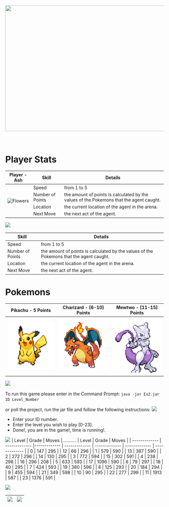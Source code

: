 <p>&nbsp;</p>
<p>&nbsp;</p>
<p align="center">
  <img width="800" height="400" src="https://i.ibb.co/M2BwdDW/background.jpg">
</p>
<p>&nbsp;</p>

# Player Stats

<table>
    <thead>
        <tr>
            <th>Player - Ash</th>
            <th>Skill</th>
            <th>Details</th>
        </tr>
    </thead>
    <tbody>
        <tr>
            <td rowspan=4><picture>
  <img src="https://www.pokecommunity.com/customavatars/avatar514181_2.gif" alt="Flowers" style="width:auto;">
</picture></td>
            <td>Speed</td>
            <td>from 1 to 5</td>
        </tr>
        <tr>
            <td>Number of Points</td>
            <td> the amount of points is calculated by the values of the Pokemons that the agent caught.</td>
        </tr>
        <tr>
            <td>Location</td>
            <td>the current location of the agent in the arena.</td>
        </tr>
        <tr>
            <td>Next Move</td>
            <td>the next act of the agent.</td>
        </tr>
    </tbody>
</table>


![](https://www.pokecommunity.com/customavatars/avatar514181_2.gif)

| Skill | Details|
| ------------- | ------------- | 
|Speed  | from 1 to 5 | 
|Number of Points| the amount of points is calculated by the values of the Pokemons that the agent caught. |
|Location |  the current location of the agent in the arena.|
|Next Move | the next act of the agent. |

# Pokemons

| Pikachu - 5 Points  | Charizard - [6-10] Points| Mewtwo - [11-15] Points|
| ------------- | ------------- | ------------- |
| <img width="170" height="150" src="https://github.com/DorAzaria/Ariel_OOP_Ex2/blob/master/resource/pikachu.gif?raw=true">| <img width="170" height="180" src="https://github.com/DorAzaria/Ariel_OOP_Ex2/blob/master/resource/charizard.gif?raw=true">| <img width="170" height="170" src="https://github.com/DorAzaria/Ariel_OOP_Ex2/blob/master/resource/mewtwo.gif?raw=true">|

![](https://i.ibb.co/0FnhjnW/pokemon-Header3.jpg)

To run this game please enter in the Command Prompt: 
`java -jar Ex2.jar ID Level_Number `

or poll the project, run the jar file and follow the following instructions:
![](https://i.ibb.co/ZhZFqqP/login.jpg)
* Enter your ID number.
* Enter the level you wish to play [0-23].
* Done!, you are in the game!, time is running!.

![](https://i.ibb.co/NWWSmG3/pokemon-Header2.jpg)
| Level  | Grade | Moves |...........   | Level  | Grade | Moves |
| ------------- | ------------- |------------- | ------------- | ------------- | ------------- | ------------- |
| 0  | 147  | 295  |          | 12 | 66   | 296  |
| 1  | 579  | 590  |          | 13 | 387  | 590  |
| 2  | 272  | 296  |          | 14 | 130  | 295  |
| 3  | 772  | 594  |          | 15 | 302  | 591  |
| 4  | 238  | 298  |          | 16 | 296  | 208  |
| 5  | 633  | 593  |          | 17 | 1096 | 590  |
| 6  | 79   | 297  |          | 18 | 40   | 295  |
| 7  | 424  | 593  |          | 19 | 380  | 596  |
| 8  | 125  | 293  |          | 20 | 184  | 294  |
| 9  | 455  | 594  |          | 21 | 349  | 598  |
| 10 | 90   | 295  |          | 22 | 277  | 299  |
| 11 | 1913 | 587  |          | 23 | 1376 | 591  |

![](https://i.ibb.co/CWYhJvf/pokemon-Header4.jpg)

|  ![](https://i.ibb.co/vXpwfNC/gameplay.png) | ![](https://i.ibb.co/Fh4FByH/S.png)| 
| ------------- | ------------- |

